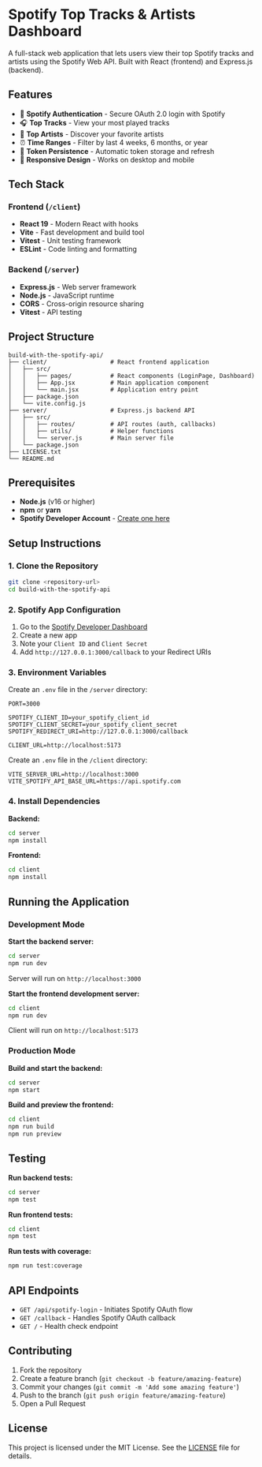 # Spotify Top Tracks & Artists Dashboard

A full-stack web application that lets users view their top Spotify tracks and artists using the Spotify Web API. Built with React (frontend) and Express.js (backend).

## Features

- 🎵 **Spotify Authentication** - Secure OAuth 2.0 login with Spotify
- 🎧 **Top Tracks** - View your most played tracks
- 🎤 **Top Artists** - Discover your favorite artists
- ⏰ **Time Ranges** - Filter by last 4 weeks, 6 months, or year
- 💾 **Token Persistence** - Automatic token storage and refresh
- 📱 **Responsive Design** - Works on desktop and mobile

## Tech Stack

### Frontend (`/client`)

- **React 19** - Modern React with hooks
- **Vite** - Fast development and build tool
- **Vitest** - Unit testing framework
- **ESLint** - Code linting and formatting

### Backend (`/server`)

- **Express.js** - Web server framework
- **Node.js** - JavaScript runtime
- **CORS** - Cross-origin resource sharing
- **Vitest** - API testing

## Project Structure

```
build-with-the-spotify-api/
├── client/                  # React frontend application
│   ├── src/
│   │   ├── pages/           # React components (LoginPage, Dashboard)
│   │   ├── App.jsx          # Main application component
│   │   └── main.jsx         # Application entry point
│   ├── package.json
│   └── vite.config.js
├── server/                  # Express.js backend API
│   ├── src/
│   │   ├── routes/          # API routes (auth, callbacks)
│   │   ├── utils/           # Helper functions
│   │   └── server.js        # Main server file
│   └── package.json
├── LICENSE.txt
└── README.md
```

## Prerequisites

- **Node.js** (v16 or higher)
- **npm** or **yarn**
- **Spotify Developer Account** - [Create one here](https://developer.spotify.com/)

## Setup Instructions

### 1. Clone the Repository

```bash
git clone <repository-url>
cd build-with-the-spotify-api
```

### 2. Spotify App Configuration

1. Go to the [Spotify Developer Dashboard](https://developer.spotify.com/dashboard)
2. Create a new app
3. Note your `Client ID` and `Client Secret`
4. Add `http://127.0.0.1:3000/callback` to your Redirect URIs

### 3. Environment Variables

Create an `.env` file in the `/server` directory:

```env
PORT=3000

SPOTIFY_CLIENT_ID=your_spotify_client_id
SPOTIFY_CLIENT_SECRET=your_spotify_client_secret
SPOTIFY_REDIRECT_URI=http://127.0.0.1:3000/callback

CLIENT_URL=http://localhost:5173
```

Create an `.env` file in the `/client` directory:

```env
VITE_SERVER_URL=http://localhost:3000
VITE_SPOTIFY_API_BASE_URL=https://api.spotify.com
```

### 4. Install Dependencies

**Backend:**

```bash
cd server
npm install
```

**Frontend:**

```bash
cd client
npm install
```

## Running the Application

### Development Mode

**Start the backend server:**

```bash
cd server
npm run dev
```

Server will run on `http://localhost:3000`

**Start the frontend development server:**

```bash
cd client
npm run dev
```

Client will run on `http://localhost:5173`

### Production Mode

**Build and start the backend:**

```bash
cd server
npm start
```

**Build and preview the frontend:**

```bash
cd client
npm run build
npm run preview
```

## Testing

**Run backend tests:**

```bash
cd server
npm test
```

**Run frontend tests:**

```bash
cd client
npm test
```

**Run tests with coverage:**

```bash
npm run test:coverage
```

## API Endpoints

- `GET /api/spotify-login` - Initiates Spotify OAuth flow
- `GET /callback` - Handles Spotify OAuth callback
- `GET /` - Health check endpoint

## Contributing

1. Fork the repository
2. Create a feature branch (`git checkout -b feature/amazing-feature`)
3. Commit your changes (`git commit -m 'Add some amazing feature'`)
4. Push to the branch (`git push origin feature/amazing-feature`)
5. Open a Pull Request

## License

This project is licensed under the MIT License. See the [LICENSE](./LICENSE.txt) file for details.
